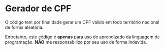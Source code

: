 # Gerador de CPF

O código tem por finalidade gerar um CPF válido em todo território nacional de forma aleatória.

Entretanto, este código é **apenas** para uso de aprendizado da linguagem de programação. **NÃO** me responsabilizo por seu uso
de forma indevida.
